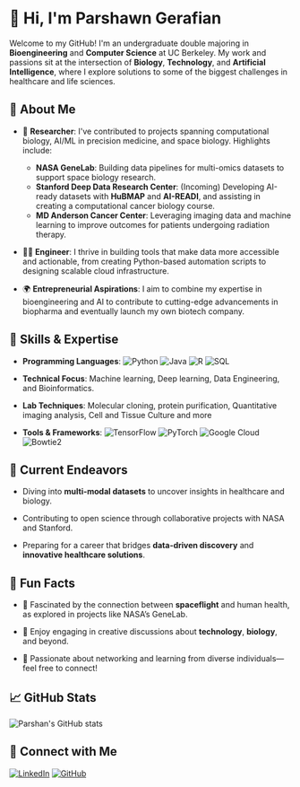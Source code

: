 # 👋 Hi, I'm **Parshawn Gerafian**

Welcome to my GitHub! I'm an undergraduate double majoring in **Bioengineering** and **Computer Science** at UC Berkeley. My work and passions sit at the intersection of **Biology**, **Technology**, and **Artificial Intelligence**, where I explore solutions to some of the biggest challenges in healthcare and life sciences.

## 🧪 About Me

- 🔬 **Researcher**: I've contributed to projects spanning computational biology, AI/ML in precision medicine, and space biology. Highlights include:
  - **NASA GeneLab**: Building data pipelines for multi-omics datasets to support space biology research.
  - **Stanford Deep Data Research Center**: (Incoming) Developing AI-ready datasets with **HuBMAP** and **AI-READI**, and assisting in creating a computational cancer biology course.
  - **MD Anderson Cancer Center**: Leveraging imaging data and machine learning to improve outcomes for patients undergoing radiation therapy.

- 🧑‍💻 **Engineer**: I thrive in building tools that make data more accessible and actionable, from creating Python-based automation scripts to designing scalable cloud infrastructure.

- 🌍 **Entrepreneurial Aspirations**: I aim to combine my expertise in bioengineering and AI to contribute to cutting-edge advancements in biopharma and eventually launch my own biotech company.

## 🔧 Skills & Expertise

- **Programming Languages**: ![Python](https://img.shields.io/badge/Python-3776AB?style=flat&logo=python&logoColor=white) ![Java](https://img.shields.io/badge/Java-007396?style=flat&logo=java&logoColor=white) ![R](https://img.shields.io/badge/R-276DC3?style=flat&logo=r&logoColor=white) ![SQL](https://img.shields.io/badge/SQL-4479A1?style=flat&logo=postgresql&logoColor=white)

- **Technical Focus**: Machine learning, Deep learning, Data Engineering, and Bioinformatics. 

- **Lab Techniques**: Molecular cloning, protein purification, Quantitative imaging analysis, Cell and Tissue Culture and more

- **Tools & Frameworks**: ![TensorFlow](https://img.shields.io/badge/TensorFlow-FF6F00?style=flat&logo=tensorflow&logoColor=white) ![PyTorch](https://img.shields.io/badge/PyTorch-EE4C2C?style=flat&logo=pytorch&logoColor=white) ![Google Cloud](https://img.shields.io/badge/Google%20Cloud-4285F4?style=flat&logo=google-cloud&logoColor=white) ![Bowtie2](https://img.shields.io/badge/Bowtie2-4A90E2?style=flat&logo=bowtie&logoColor=white)

## 🚀 Current Endeavors

- Diving into **multi-modal datasets** to uncover insights in healthcare and biology.

- Contributing to open science through collaborative projects with NASA and Stanford.

- Preparing for a career that bridges **data-driven discovery** and **innovative healthcare solutions**.

## 🎯 Fun Facts

- 🌌 Fascinated by the connection between **spaceflight** and human health, as explored in projects like NASA’s GeneLab.

- 🎨 Enjoy engaging in creative discussions about **technology**, **biology**, and beyond.

- 🤝 Passionate about networking and learning from diverse individuals—feel free to connect!

## 📈 GitHub Stats

![Parshan's GitHub stats](https://github-readme-stats.vercel.app/api?username=parshang&show_icons=true&theme=radical)

## 🔗 Connect with Me

[![LinkedIn](https://img.shields.io/badge/LinkedIn-0A66C2?style=flat&logo=linkedin&logoColor=white)](https://www.linkedin.com/in/parshawngerafian/)
[![GitHub](https://img.shields.io/badge/GitHub-181717?style=flat&logo=github&logoColor=white)](https://github.com/parshawn)

